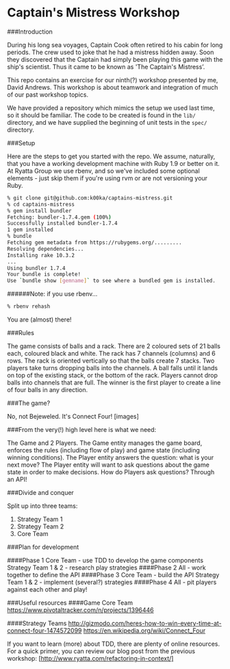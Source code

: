 Captain's Mistress Workshop
===========================

###Introduction

During his long sea voyages, Captain Cook often retired to his cabin for long periods. The crew used to joke that he had a mistress hidden away. Soon they discovered that the Captain had simply been playing this game with the ship's scientist. Thus it came to be known as 'The Captain's Mistress’.

This repo contains an exercise for our ninth(?) workshop presented by me, David Andrews. This workshop is about teamwork and integration of much of our past workshop topics.

We have provided a repository which mimics the setup we used last time, so it should be familiar. The code to be created is found in the ``lib/`` directory, and we have supplied the beginning of unit tests in the ``spec/`` directory.

###Setup

Here are the steps to get you started with the repo. We assume, naturally, that you have a working development machine with Ruby 1.9 or better on it. At Ryatta Group we use rbenv, and so we've included some optional elements - just skip them if you're using rvm or are not versioning your Ruby.

```sh
% git clone git@github.com:k00ka/captains-mistress.git
% cd captains-mistress
% gem install bundler
Fetching: bundler-1.7.4.gem (100%)
Successfully installed bundler-1.7.4
1 gem installed
% bundle
Fetching gem metadata from https://rubygems.org/.........
Resolving dependencies...
Installing rake 10.3.2
...
Using bundler 1.7.4
Your bundle is complete!
Use `bundle show [gemname]` to see where a bundled gem is installed.
```
######Note: if you use rbenv...
```sh
% rbenv rehash
```
You are (almost) there!

###Rules

The game consists of balls and a rack.
There are 2 coloured sets of 21 balls each, coloured black and white.
The rack has 7 channels (columns) and 6 rows.
The rack is oriented vertically so that the balls create 7 stacks.
Two players take turns dropping balls into the channels.
A ball falls until it lands on top of the existing stack, or the bottom of the rack.
Players cannot drop balls into channels that are full.
The winner is the first player to create a line of four balls in any direction.

###The game?

No, not Bejeweled.
It's Connect Four!
[images]

###From the very(!) high level here is what we need:

The Game and 2 Players.
The Game entity manages the game board, enforces the rules (including flow of play) and game state (including winning conditions).
The Player entity answers the question: what is your next move?
The Player entity will want to ask questions about the game state in order to make decisions.
How do Players ask questions?
Through an API!

###Divide and conquer

Split up into three teams:
1. Strategy Team 1
1. Strategy Team 2
1. Core Team

###Plan for development

####Phase 1
Core Team - use TDD to develop the game components
Strategy Team 1 & 2 - research play strategies
####Phase 2
All - work together to define the API
####Phase 3
Core Team - build the API
Strategy Team 1 & 2 - implement (several?) strategies
####Phase 4
All - pit players against each other and play!


###Useful resources
####Game Core Team
https://www.pivotaltracker.com/n/projects/1396446

####Strategy Teams
http://gizmodo.com/heres-how-to-win-every-time-at-connect-four-1474572099
https://en.wikipedia.org/wiki/Connect_Four


If you want to learn (more) about TDD, there are plenty of online resources. For a quick primer, you can review our blog post from the previous workshop: [http://www.ryatta.com/refactoring-in-context/]
